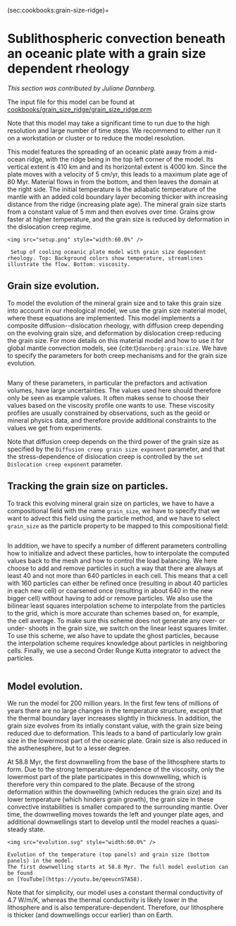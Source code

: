 (sec:cookbooks:grain-size-ridge)=
# Sublithospheric convection beneath an oceanic plate with a grain size dependent rheology

*This section was contributed by Juliane Dannberg.*

The input file for this model can be found at
[cookbooks/grain_size_ridge/grain_size_ridge.prm](https://www.github.com/geodynamics/aspect/blob/main/cookbooks/grain_size_ridge/grain_size_ridge.prm)

Note that this model may take a significant time to run due to the high
resolution and large number of time steps. We recommend to either run it
on a workstation or cluster or to reduce the model resolution.

This model features the spreading of an oceanic plate away from a mid-ocean
ridge, with the ridge being in the top left corner of the model. Its vertical
extent is 410 km and and its horizontal extent is 4000 km. Since the plate
moves with a velocity of 5 cm/yr, this leads to a maximum plate age of 80 Myr.
Material flows in from the bottom, and then leaves the domain at the right side.
The initial temperature is the adiabatic temperature of the mantle with an
added cold boundary layer becoming thicker with increasing distance from the
ridge (increasing plate age). The mineral grain size starts from a constant
value of 5 mm and then evolves over time. Grains grow faster at higher
temperature, and the grain size is reduced by deformation in the dislocation
creep regime.


```{figure-md} fig:grain-size-ridge
<img src="setup.png" style="width:60.0%" />

 Setup of cooling oceanic plate model with grain size dependent rheology. Top: Background colors show temperature, streamlines illustrate the flow. Bottom: viscosity.
```

## Grain size evolution.

To model the evolution of the mineral grain size and to take this grain size
into account in our rheological model, we use the grain size material model,
where these equations are implemented. This model implements a composite
diffusion--dislocation rheology, with diffusion creep depending on the
evolving grain size, and deformation by dislocation creep reducing the grain
size. For more details on this material model and how to use it for global
mantle convection models, see {cite:t}`dannberg:grain:size`.
We have to specify the parameters for both creep mechanisms and for the grain
size evolution.

```{literalinclude} material_model.part.prm
```

Many of these parameters, in particular the prefactors and activation volumes,
have large uncertainties. The values used here should therefore only be seen
as example values. It often makes sense to choose their values based on the
viscosity profile one wants to use. These viscosity profiles are usually
constrained by observations, such as the geoid or mineral physics data, and
therefore provide additional constraints to the values we get from experiments.

Note that diffusion creep depends on the third power of the grain size as
specified by the `Diffusion creep grain size exponent` parameter, and that
the stress-dependence of dislocation creep is controlled by the
`set Dislocation creep exponent` parameter.


## Tracking the grain size on particles.

To track this evolving mineral grain size on particles, we have to have a
compositional field with the name `grain_size`, we have to specify that
we want to advect this field using the particle method, and we have to select
`grain_size` as the particle property to be mapped to this compositional field:

```{literalinclude} fields.part.prm
```

In addition, we have to specify a number of different parameters controlling
how to initialize and advect these particles, how to interpolate the computed
values back to the mesh and how to control the load balancing.
We here choose to add and remove particles in such a way that there are always
at least 40 and not more than 640 particles in each cell. This means that a
cell with 160 particles can either be refined once (resulting in about 40
particles in each new cell) or coarsened once (resulting in about 640 in the
new bigger cell) without having to add or remove particles. We also use the
bilinear least squares interpolation scheme to interpolate from the particles
to the grid, which is more accurate than schemes based on, for example, the
cell average. To make sure this scheme does not generate any over- or under-
shoots in the grain size, we switch on the linear least squares limiter. To
use this scheme, we also have to update the ghost particles, because the
interpolation scheme requires knowledge about particles in neighboring cells.
Finally, we use a second Order Runge Kutta integrator to advect the particles.

```{literalinclude} particles.part.prm
```

## Model evolution.

We run the model for 200 million years. In the first few tens of millions of years
there are no large changes in the temperature structure, except that the
thermal boundary layer increases slightly in thickness. In addition, the grain
size evolves from its intially constant value, with the grain size being
reduced due to deformation. This leads to a band of particularly low grain
size in the lowermost part of the oceanic plate. Grain size is also reduced
in the asthenesphere, but to a lesser degree.

At 58.8 Myr, the first downwelling from the base of the lithosphere starts to
form. Due to the strong temperature-dependence of the viscosity, only the
lowermost part of the plate participates in this downwelling, which is
therefore very thin compared to the plate. Because of the strong deformation
within the downwelling (which reduces the grain size) and its lower
temperature (which hinders grain growth), the grain size in these convective
instabilities is smaller compared to the surrounding mantle. Over time,
the downwelling moves towards the left and younger plate ages, and additional
downwellings start to develop until the model reaches a quasi-steady state.

```{figure-md} fig:grain-size-ridge-result
<img src="evolution.svg" style="width:60.0%" />

Evolution of the temperature (top panels) and grain size (bottom panels) in the model.
The first downwelling starts at 58.8 Myr. The full model evolution can be found
on [YouTube](https://youtu.be/qeeucnS7A58).
```

Note that for simplicity, our model uses a constant thermal conductivity of
4.7 W/m/K, whereas the thermal conductivity is likely lower in the lithosphere
and is also temperature-dependent. Therefore, our lithosphere is thicker (and
downwellings occur earlier) than on Earth.
